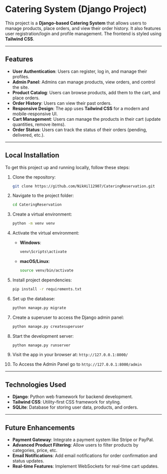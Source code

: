 # Catering System (Django Project)

This project is a **Django-based Catering System** that allows users to manage products, place orders, and view their order history. It also features user registration/login and profile management. The frontend is styled using **Tailwind CSS**.

---

## Features

- **User Authentication**: Users can register, log in, and manage their profiles.
- **Admin Panel**: Admins can manage products, view orders, and control the site.
- **Product Catalog**: Users can browse products, add them to the cart, and place orders.
- **Order History**: Users can view their past orders.
- **Responsive Design**: The app uses **Tailwind CSS** for a modern and mobile-responsive UI.
- **Cart Management**: Users can manage the products in their cart (update quantities, remove items).
- **Order Status**: Users can track the status of their orders (pending, delivered, etc.).

---

## Local Installation

To get this project up and running locally, follow these steps:

1. Clone the repository:

    ```bash
    git clone https://github.com/NikHil12907/CateringReservation.git
    ```

2. Navigate to the project folder:

    ```bash
    cd CateringReservation
    ```

3. Create a virtual environment:

    ```bash
    python -m venv venv
    ```

4. Activate the virtual environment:
   
    - **Windows**:
      ```bash
      venv\Scripts\activate
      ```
    - **macOS/Linux**:
      ```bash
      source venv/bin/activate
      ```

5. Install project dependencies:

    ```bash
    pip install -r requirements.txt
    ```

6. Set up the database:

    ```bash
    python manage.py migrate
    ```

7. Create a superuser to access the Django admin panel:

    ```bash
    python manage.py createsuperuser
    ```

8. Start the development server:

    ```bash
    python manage.py runserver
    ```

9. Visit the app in your browser at: `http://127.0.0.1:8000/`

10. To Access the Admin Panel go to `http://127.0.0.1:8000/admin`
---

## Technologies Used

- **Django**: Python web framework for backend development.
- **Tailwind CSS**: Utility-first CSS framework for styling.
- **SQLite**: Database for storing user data, products, and orders.

---

## Future Enhancements

- **Payment Gateway**: Integrate a payment system like Stripe or PayPal.
- **Advanced Product Filtering**: Allow users to filter products by categories, price, etc.
- **Email Notifications**: Add email notifications for order confirmation and status updates.
- **Real-time Features**: Implement WebSockets for real-time cart updates.

